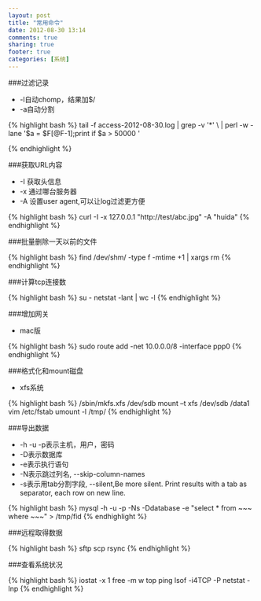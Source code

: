 ```yaml
---
layout: post
title: "常用命令"
date: 2012-08-30 13:14
comments: true
sharing: true
footer: true
categories: [系统]
---
```


###过滤记录

+ -l自动chomp，结果加$/
+ -a自动分割

{% highlight bash %}
tail -f access-2012-08-30.log | grep -v '*' \ 
    | perl -w -lane '$a = $F[@F-1];print if $a > 50000 '

{% endhighlight %}

###获取URL内容
+ -I 获取头信息
+ -x 通过哪台服务器
+ -A 设置user agent,可以让log过滤更方便

{% highlight bash %}
curl -I -x 127.0.0.1  "http://test/abc.jpg" -A "huida"
{% endhighlight %}

###批量删除一天以前的文件

{% highlight bash %}
find /dev/shm/ -type f -mtime +1 | xargs rm
{% endhighlight %}

###计算tcp连接数

{% highlight bash %}
su -
netstat -lant | wc -l
{% endhighlight %}


###增加网关
+ mac版

{% highlight bash %}
sudo route add -net 10.0.0.0/8 -interface ppp0
{% endhighlight %}

###格式化和mount磁盘
+ xfs系统

{% highlight bash %}
/sbin/mkfs.xfs /dev/sdb
mount –t xfs /dev/sdb /data1
vim /etc/fstab
umount -l /tmp/
{% endhighlight %}

###导出数据
+ -h -u -p表示主机，用户，密码
+ -D表示数据库
+ -e表示执行语句
+ -N表示跳过列名, --skip-column-names
+ -s表示用tab分割字段, --silent,Be more silent. Print results with a tab as separator, each row on new line.

{% highlight bash %}
mysql -h -u -p -Ns -Ddatabase -e "select * from ~~~ where ~~~" > /tmp/fid
{% endhighlight %}


###远程取得数据

{% highlight bash %}
sftp
scp
rsync
{% endhighlight %}

###查看系统状况

{% highlight bash %}
iostat -x 1
free -m
w
top
ping
lsof -i4TCP -P
netstat -lnp
{% endhighlight %}
